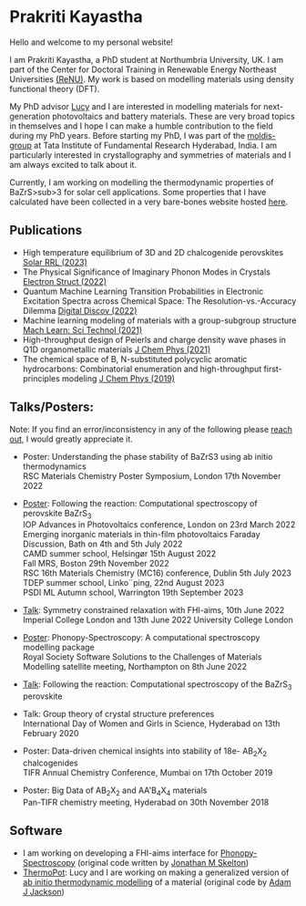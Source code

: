 # Prakriti Kayastha

Hello and welcome to my personal website!

I am Prakriti Kayastha, a PhD student at Northumbria University, UK. I am part of the Center for Doctoral Training in Renewable Energy Northeast Universities [(ReNU)](https://renu.northumbria.ac.uk/). My work is based on modelling materials using density functional theory (DFT).

My PhD advisor [Lucy](https://lucydot.github.io/) and I are interested in modelling materials for next-generation photovoltaics and battery materials. These are very broad topics in themselves and I hope I can make a humble contribution to the field during my PhD years. 
Before starting my PhD, I was part of the [moldis-group](https://moldis-group.github.io/) at Tata Institute of Fundamental Research Hyderabad, India. I am particularly interested in crystallography and symmetries of materials and I am always excited to talk about it. 

Currently, I am working on modelling the thermodynamic properties of BaZrS>sub>3</sub> for solar cell applications. Some properties that I have calculated have been collected in a very bare-bones website hosted [here](https://prakayastha.github.io/chalcogenide_perovskite/).

## Publications
- High temperature equilibrium of 3D and 2D chalcogenide perovskites [Solar RRL (2023)](
https://doi.org/10.1002/solr.202201078)
- The Physical Significance of Imaginary Phonon Modes in Crystals [Electron Struct (2022)](https://iopscience.iop.org/article/10.1088/2516-1075/ac78b3)
- Quantum Machine Learning Transition Probabilities in Electronic Excitation Spectra across Chemical Space: The Resolution-vs.-Accuracy Dilemma [Digital Discov (2022)](https://doi.org/10.1039/D1DD00031D)
- Machine learning modeling of materials with a group-subgroup structure [Mach Learn: Sci Technol (2021)](https://doi.org/10.1088/2632-2153/abffe9)
- High-throughput design of Peierls and charge density wave phases in Q1D organometallic materials [J Chem Phys (2021)](https://doi.org/10.1063/5.0041717) 
- The chemical space of B, N-substituted polycyclic aromatic hydrocarbons: Combinatorial enumeration and high-throughput first-principles modeling [J Chem Phys (2019)](https://doi.org/10.1063/1.5088083)
 
## Talks/Posters:   
Note: If you find an error/inconsistency in any of the following please [reach out](mailto:prakayastha314@gmail.com), I would greatly appreciate it.
- Poster: Understanding the phase stability of BaZrS3 using ab initio thermodynamics      
  RSC Materials Chemistry Poster Symposium, London 17th November 2022             
- [Poster](./talks/poster_boston.pdf): Following the reaction: Computational spectroscopy of perovskite BaZrS<sub>3</sub>        
  IOP Advances in Photovoltaics conference, London on 23rd March 2022    
  Emerging inorganic materials in thin-film photovoltaics Faraday Discussion, Bath on 4th and 5th July 2022      
  CAMD summer school, Helsingør 15th August 2022                  
  Fall MRS, Boston 29th November 2022    
  RSC 16th Materials Chemistry (MC16) conference, Dublin 5th July 2023
  TDEP summer school, Linko¨ping, 22nd August 2023    
  PSDI ML Autumn school, Warrington 19th September 2023
               
- [Talk](./talks/Symmetry_relaxation_pro_tips.pdf): Symmetry constrained relaxation with FHI-aims, 10th June 2022 Imperial College London and 13th June 2022 University College London     
- [Poster](./talks/Phonopy-Spectroscopy_8June2022.pdf): Phonopy-Spectroscopy: A computational spectroscopy modelling package    
  Royal Society Software Solutions to the Challenges of Materials Modelling satellite meeting, Northampton on 8th June 2022    
- [Talk](./talks/PV_meeting_chalcogenides_perovskites.pdf): Following the reaction: Computational spectroscopy of the BaZrS<sub>3</sub> perovskite   
- Talk: Group theory of crystal structure preferences    
  International Day of Women and Girls in Science, Hyderabad on 13th February 2020 
- Poster: Data-driven chemical insights into stability of 18e- AB<sub>2</sub>X<sub>2</sub> chalcogenides  
  TIFR Annual Chemistry Conference, Mumbai on 17th October 2019 
- Poster: Big Data of AB<sub>2</sub>X<sub>2</sub> and AA'B<sub>4</sub>X<sub>4</sub> materials  
  Pan-TIFR chemistry meeting, Hyderabad on 30th November 2018 
  
## Software
- I am working on developing a FHI-aims interface for [Phonopy-Spectroscopy](https://github.com/JMSkelton/Phonopy-Spectroscopy/) (original code written by [Jonathan M Skelton](https://github.com/JMSkelton/))
- [ThermoPot](https://github.com/NU-CEM/ThermoPot): Lucy and I are working on making a generalized version of [ab initio thermodynamic modelling](https://github.com/WMD-group/CZTS-model) of a material (original code by [Adam J Jackson](https://github.com/ajjackson)) 
